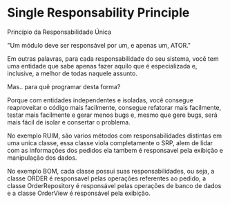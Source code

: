 # Single Responsability Principle

Princípio da Responsabilidade Única

"Um módulo deve ser responsável por um, e apenas um, ATOR."

Em outras palavras, para cada responsabilidade do seu sistema,
você tem uma entidade que sabe apenas fazer aquilo que é
especializada e, inclusive, a melhor de todas naquele assunto.

Mas.. para quê programar desta forma?

Porque com entidades independentes e isoladas, você consegue
reaproveitar o código mais facilmente, consegue refatorar mais
facilmente, testar mais facilmente e gerar menos bugs e, mesmo 
que gere bugs, será mais fácil de isolar e consertar o problema.

No exemplo RUIM, são varios métodos com responsabilidades 
distintas em uma unica classe, essa classe viola 
completamente o SRP, alem de lidar com as informações 
dos pedidos ela tambem é responsavel pela exibição e 
manipulação dos dados.

No exemplo BOM, cada classe possui suas responsabilidades,
ou seja, a classe ORDER é responsavel pelas operações 
referentes ao pedido, a classe OrderRepository é responsável 
pelas operações de banco de dados e a classe OrderView é 
responsável pela exibição. 